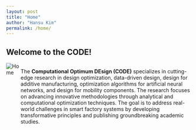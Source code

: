 ```yaml
---
layout: post
title: "Home"
author: "Hansu Kim"
permalink: /home/
---
```

   
## Welcome to the CODE!   
   
<div style="display: flex; justify-content: center;">
  <img src="https://github.com/user-attachments/assets/7e912b52-cf61-4973-847e-5ab53551a279" 
       alt="Home" 
       style="max-width: 100%; height: auto; width: auto; max-height: 75vh; object-fit: contain;">
   
The **Computational Optimum DEsign (CODE)** specializes in cutting-edge research in design optimization, data-driven design, design for additive manufacturing, optimization algorithms for artificial neural networks, and design for mobility components. The research focuses on advancing innovative methodologies through analytical and computational optimization techniques. The goal is to address real-world challenges in smart factory systems by developing transformative principles and publishing groundbreaking academic studies.
